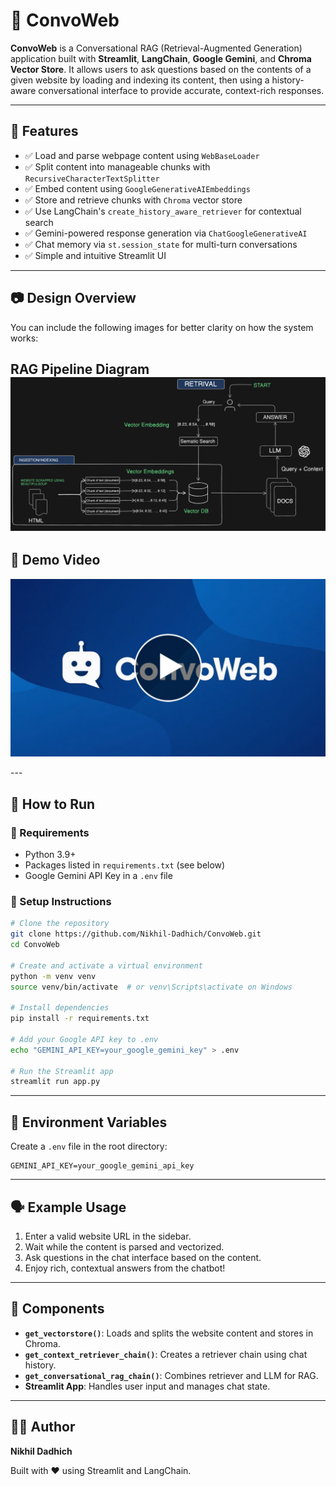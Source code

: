 # 🤖 ConvoWeb

**ConvoWeb** is a Conversational RAG (Retrieval-Augmented Generation) application built with **Streamlit**, **LangChain**, **Google Gemini**, and **Chroma Vector Store**. It allows users to ask questions based on the contents of a given website by loading and indexing its content, then using a history-aware conversational interface to provide accurate, context-rich responses.

---

## 🧠 Features

- ✅ Load and parse webpage content using `WebBaseLoader`
- ✅ Split content into manageable chunks with `RecursiveCharacterTextSplitter`
- ✅ Embed content using `GoogleGenerativeAIEmbeddings`
- ✅ Store and retrieve chunks with `Chroma` vector store
- ✅ Use LangChain's `create_history_aware_retriever` for contextual search
- ✅ Gemini-powered response generation via `ChatGoogleGenerativeAI`
- ✅ Chat memory via `st.session_state` for multi-turn conversations
- ✅ Simple and intuitive Streamlit UI

---

## 📷 Design Overview

You can include the following images for better clarity on how the system works:

 **RAG Pipeline Diagram**
 ![RAG Pipeline](https://github.com/Nikhil-Dadhich/ConvoWeb/blob/main/RAG.png)
---

## 🎥 Demo Video

<p align="center">
  <a href="https://youtu.be/prUNTRPsgAg">
    <img src="https://github.com/Nikhil-Dadhich/ConvoWeb/blob/main/ConvoWeb.jpg" alt="Watch the demo" width="800">
  </a>
</p>
---

## 🚀 How to Run

### 🔧 Requirements

- Python 3.9+
- Packages listed in `requirements.txt` (see below)
- Google Gemini API Key in a `.env` file

### 🧪 Setup Instructions

```bash
# Clone the repository
git clone https://github.com/Nikhil-Dadhich/ConvoWeb.git
cd ConvoWeb

# Create and activate a virtual environment
python -m venv venv
source venv/bin/activate  # or venv\Scripts\activate on Windows

# Install dependencies
pip install -r requirements.txt

# Add your Google API key to .env
echo "GEMINI_API_KEY=your_google_gemini_key" > .env

# Run the Streamlit app
streamlit run app.py
```

---

## 🔐 Environment Variables

Create a `.env` file in the root directory:

```env
GEMINI_API_KEY=your_google_gemini_api_key
```

---

## 🗣️ Example Usage

1. Enter a valid website URL in the sidebar.
2. Wait while the content is parsed and vectorized.
3. Ask questions in the chat interface based on the content.
4. Enjoy rich, contextual answers from the chatbot!

---

## 🧩 Components

- **`get_vectorstore()`**: Loads and splits the website content and stores in Chroma.
- **`get_context_retriever_chain()`**: Creates a retriever chain using chat history.
- **`get_conversational_rag_chain()`**: Combines retriever and LLM for RAG.
- **Streamlit App**: Handles user input and manages chat state.

---

## 👨‍💻 Author

**Nikhil Dadhich**

Built with ❤️ using Streamlit and LangChain.
